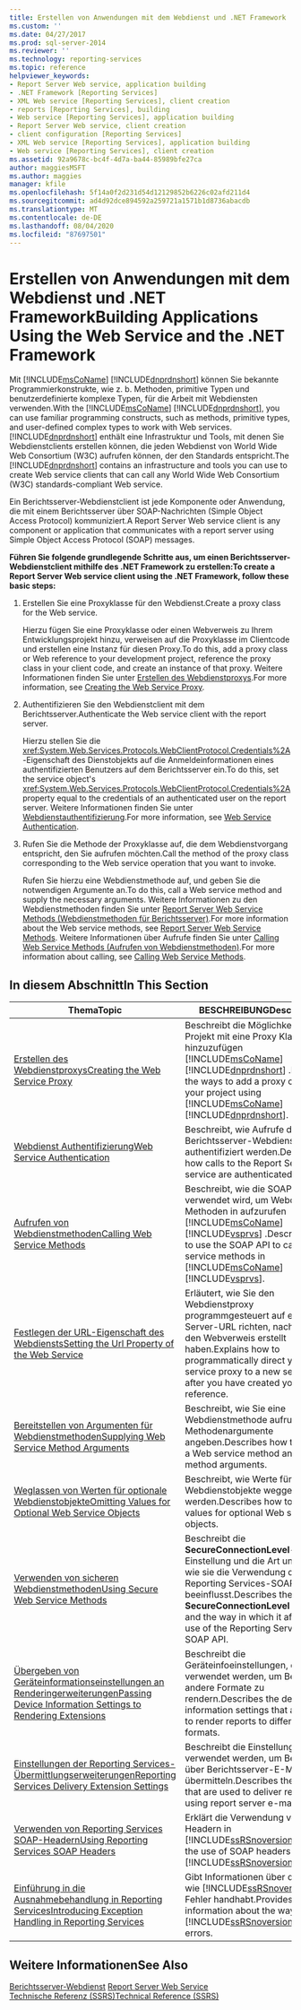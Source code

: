 ```yaml
---
title: Erstellen von Anwendungen mit dem Webdienst und .NET Framework | Microsoft-Dokumentation
ms.custom: ''
ms.date: 04/27/2017
ms.prod: sql-server-2014
ms.reviewer: ''
ms.technology: reporting-services
ms.topic: reference
helpviewer_keywords:
- Report Server Web service, application building
- .NET Framework [Reporting Services]
- XML Web service [Reporting Services], client creation
- reports [Reporting Services], building
- Web service [Reporting Services], application building
- Report Server Web service, client creation
- client configuration [Reporting Services]
- XML Web service [Reporting Services], application building
- Web service [Reporting Services], client creation
ms.assetid: 92a9678c-bc4f-4d7a-ba44-85989bfe27ca
author: maggiesMSFT
ms.author: maggies
manager: kfile
ms.openlocfilehash: 5f14a0f2d231d54d12129852b6226c02afd211d4
ms.sourcegitcommit: ad4d92dce894592a259721a1571b1d8736abacdb
ms.translationtype: MT
ms.contentlocale: de-DE
ms.lasthandoff: 08/04/2020
ms.locfileid: "87697501"
---
```

# <a name="building-applications-using-the-web-service-and-the-net-framework"></a><span data-ttu-id="f6b74-102">Erstellen von Anwendungen mit dem Webdienst und .NET Framework</span><span class="sxs-lookup"><span data-stu-id="f6b74-102">Building Applications Using the Web Service and the .NET Framework</span></span>
  <span data-ttu-id="f6b74-103">Mit [!INCLUDE[msCoName](../../../includes/msconame-md.md)] [!INCLUDE[dnprdnshort](../../../includes/dnprdnshort-md.md)] können Sie bekannte Programmierkonstrukte, wie z. b. Methoden, primitive Typen und benutzerdefinierte komplexe Typen, für die Arbeit mit Webdiensten verwenden.</span><span class="sxs-lookup"><span data-stu-id="f6b74-103">With the [!INCLUDE[msCoName](../../../includes/msconame-md.md)] [!INCLUDE[dnprdnshort](../../../includes/dnprdnshort-md.md)], you can use familiar programming constructs, such as methods, primitive types, and user-defined complex types to work with Web services.</span></span> <span data-ttu-id="f6b74-104">[!INCLUDE[dnprdnshort](../../../includes/dnprdnshort-md.md)] enthält eine Infrastruktur und Tools, mit denen Sie Webdienstclients erstellen können, die jeden Webdienst von World Wide Web Consortium (W3C) aufrufen können, der den Standards entspricht.</span><span class="sxs-lookup"><span data-stu-id="f6b74-104">The [!INCLUDE[dnprdnshort](../../../includes/dnprdnshort-md.md)] contains an infrastructure and tools you can use to create Web service clients that can call any World Wide Web Consortium (W3C) standards-compliant Web service.</span></span>  
  
 <span data-ttu-id="f6b74-105">Ein Berichtsserver-Webdienstclient ist jede Komponente oder Anwendung, die mit einem Berichtsserver über SOAP-Nachrichten (Simple Object Access Protocol) kommuniziert.</span><span class="sxs-lookup"><span data-stu-id="f6b74-105">A Report Server Web service client is any component or application that communicates with a report server using Simple Object Access Protocol (SOAP) messages.</span></span>  
  
 <span data-ttu-id="f6b74-106">**Führen Sie folgende grundlegende Schritte aus, um einen Berichtsserver-Webdienstclient mithilfe des .NET Framework zu erstellen:**</span><span class="sxs-lookup"><span data-stu-id="f6b74-106">**To create a Report Server Web service client using the .NET Framework, follow these basic steps:**</span></span>  
  
1.  <span data-ttu-id="f6b74-107">Erstellen Sie eine Proxyklasse für den Webdienst.</span><span class="sxs-lookup"><span data-stu-id="f6b74-107">Create a proxy class for the Web service.</span></span>  
  
     <span data-ttu-id="f6b74-108">Hierzu fügen Sie eine Proxyklasse oder einen Webverweis zu Ihrem Entwicklungsprojekt hinzu, verweisen auf die Proxyklasse im Clientcode und erstellen eine Instanz für diesen Proxy.</span><span class="sxs-lookup"><span data-stu-id="f6b74-108">To do this, add a proxy class or Web reference to your development project, reference the proxy class in your client code, and create an instance of that proxy.</span></span> <span data-ttu-id="f6b74-109">Weitere Informationen finden Sie unter [Erstellen des Webdienstproxys](creating-the-web-service-proxy.md).</span><span class="sxs-lookup"><span data-stu-id="f6b74-109">For more information, see [Creating the Web Service Proxy](creating-the-web-service-proxy.md).</span></span>  
  
2.  <span data-ttu-id="f6b74-110">Authentifizieren Sie den Webdienstclient mit dem Berichtsserver.</span><span class="sxs-lookup"><span data-stu-id="f6b74-110">Authenticate the Web service client with the report server.</span></span>  
  
     <span data-ttu-id="f6b74-111">Hierzu stellen Sie die <xref:System.Web.Services.Protocols.WebClientProtocol.Credentials%2A>-Eigenschaft des Dienstobjekts auf die Anmeldeinformationen eines authentifizierten Benutzers auf dem Berichtsserver ein.</span><span class="sxs-lookup"><span data-stu-id="f6b74-111">To do this, set the service object's <xref:System.Web.Services.Protocols.WebClientProtocol.Credentials%2A> property equal to the credentials of an authenticated user on the report server.</span></span> <span data-ttu-id="f6b74-112">Weitere Informationen finden Sie unter [Webdienstauthentifizierung](web-service-authentication.md).</span><span class="sxs-lookup"><span data-stu-id="f6b74-112">For more information, see [Web Service Authentication](web-service-authentication.md).</span></span>  
  
3.  <span data-ttu-id="f6b74-113">Rufen Sie die Methode der Proxyklasse auf, die dem Webdienstvorgang entspricht, den Sie aufrufen möchten.</span><span class="sxs-lookup"><span data-stu-id="f6b74-113">Call the method of the proxy class corresponding to the Web service operation that you want to invoke.</span></span>  
  
     <span data-ttu-id="f6b74-114">Rufen Sie hierzu eine Webdienstmethode auf, und geben Sie die notwendigen Argumente an.</span><span class="sxs-lookup"><span data-stu-id="f6b74-114">To do this, call a Web service method and supply the necessary arguments.</span></span> <span data-ttu-id="f6b74-115">Weitere Informationen zu den Webdienstmethoden finden Sie unter [Report Server Web Service Methods (Webdienstmethoden für Berichtsserver)](../methods/report-server-web-service-methods.md).</span><span class="sxs-lookup"><span data-stu-id="f6b74-115">For more information about the Web service methods, see [Report Server Web Service Methods](../methods/report-server-web-service-methods.md).</span></span> <span data-ttu-id="f6b74-116">Weitere Informationen über Aufrufe finden Sie unter [Calling Web Service Methods (Aufrufen von Webdienstmethoden)](calling-web-service-methods.md).</span><span class="sxs-lookup"><span data-stu-id="f6b74-116">For more information about calling, see [Calling Web Service Methods](calling-web-service-methods.md).</span></span>  
  
## <a name="in-this-section"></a><span data-ttu-id="f6b74-117">In diesem Abschnitt</span><span class="sxs-lookup"><span data-stu-id="f6b74-117">In This Section</span></span>  
  
|<span data-ttu-id="f6b74-118">Thema</span><span class="sxs-lookup"><span data-stu-id="f6b74-118">Topic</span></span>|<span data-ttu-id="f6b74-119">BESCHREIBUNG</span><span class="sxs-lookup"><span data-stu-id="f6b74-119">Description</span></span>|  
|-----------|-----------------|  
|[<span data-ttu-id="f6b74-120">Erstellen des Webdienstproxys</span><span class="sxs-lookup"><span data-stu-id="f6b74-120">Creating the Web Service Proxy</span></span>](creating-the-web-service-proxy.md)|<span data-ttu-id="f6b74-121">Beschreibt die Möglichkeiten, dem Projekt mit eine Proxy Klasse hinzuzufügen [!INCLUDE[msCoName](../../../includes/msconame-md.md)] [!INCLUDE[dnprdnshort](../../../includes/dnprdnshort-md.md)] .</span><span class="sxs-lookup"><span data-stu-id="f6b74-121">Describes the ways to add a proxy class to your project using [!INCLUDE[msCoName](../../../includes/msconame-md.md)] [!INCLUDE[dnprdnshort](../../../includes/dnprdnshort-md.md)].</span></span>|  
|[<span data-ttu-id="f6b74-122">Webdienst Authentifizierung</span><span class="sxs-lookup"><span data-stu-id="f6b74-122">Web Service Authentication</span></span>](web-service-authentication.md)|<span data-ttu-id="f6b74-123">Beschreibt, wie Aufrufe des Berichtsserver-Webdiensts authentifiziert werden.</span><span class="sxs-lookup"><span data-stu-id="f6b74-123">Describes how calls to the Report Server Web service are authenticated.</span></span>|  
|[<span data-ttu-id="f6b74-124">Aufrufen von Webdienstmethoden</span><span class="sxs-lookup"><span data-stu-id="f6b74-124">Calling Web Service Methods</span></span>](calling-web-service-methods.md)|<span data-ttu-id="f6b74-125">Beschreibt, wie die SOAP-API verwendet wird, um Webdienst Methoden in aufzurufen [!INCLUDE[msCoName](../../../includes/msconame-md.md)] [!INCLUDE[vsprvs](../../../includes/vsprvs-md.md)] .</span><span class="sxs-lookup"><span data-stu-id="f6b74-125">Describes how to use the SOAP API to call Web service methods in [!INCLUDE[msCoName](../../../includes/msconame-md.md)] [!INCLUDE[vsprvs](../../../includes/vsprvs-md.md)].</span></span>|  
|[<span data-ttu-id="f6b74-126">Festlegen der URL-Eigenschaft des Webdiensts</span><span class="sxs-lookup"><span data-stu-id="f6b74-126">Setting the Url Property of the Web Service</span></span>](setting-the-url-property-of-the-web-service.md)|<span data-ttu-id="f6b74-127">Erläutert, wie Sie den Webdienstproxy programmgesteuert auf eine neue Server-URL richten, nachdem Sie den Webverweis erstellt haben.</span><span class="sxs-lookup"><span data-stu-id="f6b74-127">Explains how to programmatically direct your Web service proxy to a new server URL after you have created your Web reference.</span></span>|  
|[<span data-ttu-id="f6b74-128">Bereitstellen von Argumenten für Webdienstmethoden</span><span class="sxs-lookup"><span data-stu-id="f6b74-128">Supplying Web Service Method Arguments</span></span>](supplying-web-service-method-arguments.md)|<span data-ttu-id="f6b74-129">Beschreibt, wie Sie eine Webdienstmethode aufrufen und Methodenargumente angeben.</span><span class="sxs-lookup"><span data-stu-id="f6b74-129">Describes how to invoke a Web service method and supply method arguments.</span></span>|  
|[<span data-ttu-id="f6b74-130">Weglassen von Werten für optionale Webdienstobjekte</span><span class="sxs-lookup"><span data-stu-id="f6b74-130">Omitting Values for Optional Web Service Objects</span></span>](omitting-values-for-optional-web-service-objects.md)|<span data-ttu-id="f6b74-131">Beschreibt, wie Werte für optionale Webdienstobjekte weggelassen werden.</span><span class="sxs-lookup"><span data-stu-id="f6b74-131">Describes how to omit values for optional Web service objects.</span></span>|  
|[<span data-ttu-id="f6b74-132">Verwenden von sicheren Webdienstmethoden</span><span class="sxs-lookup"><span data-stu-id="f6b74-132">Using Secure Web Service Methods</span></span>](using-secure-web-service-methods.md)|<span data-ttu-id="f6b74-133">Beschreibt die **SecureConnectionLevel**-Einstellung und die Art und Weise, wie sie die Verwendung der Reporting Services-SOAP-API beeinflusst.</span><span class="sxs-lookup"><span data-stu-id="f6b74-133">Describes the **SecureConnectionLevel** setting and the way in which it affects the use of the Reporting Services SOAP API.</span></span>|  
|[<span data-ttu-id="f6b74-134">Übergeben von Geräteinformationseinstellungen an Renderingerweiterungen</span><span class="sxs-lookup"><span data-stu-id="f6b74-134">Passing Device Information Settings to Rendering Extensions</span></span>](passing-device-information-settings-to-rendering-extensions.md)|<span data-ttu-id="f6b74-135">Beschreibt die Geräteinfoeinstellungen, die verwendet werden, um Berichte in andere Formate zu rendern.</span><span class="sxs-lookup"><span data-stu-id="f6b74-135">Describes the device information settings that are used to render reports to different formats.</span></span>|  
|[<span data-ttu-id="f6b74-136">Einstellungen der Reporting Services-Übermittlungserweiterungen</span><span class="sxs-lookup"><span data-stu-id="f6b74-136">Reporting Services Delivery Extension Settings</span></span>](reporting-services-delivery-extension-settings.md)|<span data-ttu-id="f6b74-137">Beschreibt die Einstellungen, die verwendet werden, um Berichte über Berichtsserver-E-Mail zu übermitteln.</span><span class="sxs-lookup"><span data-stu-id="f6b74-137">Describes the settings that are used to deliver reports using report server e-mail.</span></span>|  
|[<span data-ttu-id="f6b74-138">Verwenden von Reporting Services SOAP-Headern</span><span class="sxs-lookup"><span data-stu-id="f6b74-138">Using Reporting Services SOAP Headers</span></span>](../../report-server-web-service-net-framework-soap-headers/using-reporting-services-soap-headers.md)|<span data-ttu-id="f6b74-139">Erklärt die Verwendung von SOAP-Headern in [!INCLUDE[ssRSnoversion](../../../includes/ssrsnoversion-md.md)].</span><span class="sxs-lookup"><span data-stu-id="f6b74-139">Explains the use of SOAP headers in [!INCLUDE[ssRSnoversion](../../../includes/ssrsnoversion-md.md)].</span></span>|  
|[<span data-ttu-id="f6b74-140">Einführung in die Ausnahmebehandlung in Reporting Services</span><span class="sxs-lookup"><span data-stu-id="f6b74-140">Introducing Exception Handling in Reporting Services</span></span>](../../report-server-web-service-net-framework-exception-handling/introducing-exception-handling-in-reporting-services.md)|<span data-ttu-id="f6b74-141">Gibt Informationen über die Art, wie [!INCLUDE[ssRSnoversion](../../../includes/ssrsnoversion-md.md)] Fehler handhabt.</span><span class="sxs-lookup"><span data-stu-id="f6b74-141">Provides information about the way in which [!INCLUDE[ssRSnoversion](../../../includes/ssrsnoversion-md.md)] handles errors.</span></span>|  
  
## <a name="see-also"></a><span data-ttu-id="f6b74-142">Weitere Informationen</span><span class="sxs-lookup"><span data-stu-id="f6b74-142">See Also</span></span>  
 <span data-ttu-id="f6b74-143">[Berichtsserver-Webdienst](../report-server-web-service.md) </span><span class="sxs-lookup"><span data-stu-id="f6b74-143">[Report Server Web Service](../report-server-web-service.md) </span></span>  
 [<span data-ttu-id="f6b74-144">Technische Referenz (SSRS)</span><span class="sxs-lookup"><span data-stu-id="f6b74-144">Technical Reference &#40;SSRS&#41;</span></span>](../../technical-reference-ssrs.md)  
  
  
